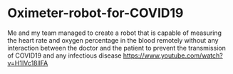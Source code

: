 # Oximeter-robot-for-COVID19
Me and my team managed to create a robot that is capable of measuring the heart rate and oxygen percentage in the blood remotely without any interaction between the doctor and the patient to prevent the transmission of COVID19 and any infectious disease
https://www.youtube.com/watch?v=H1IVc18llFA

